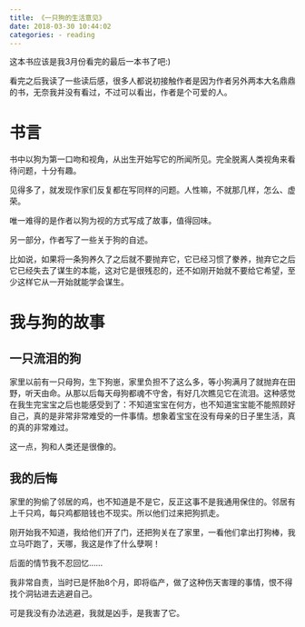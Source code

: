 ```yaml
---
title: 《一只狗的生活意见》
date: 2018-03-30 10:44:02
categories: - reading
---
```


这本书应该是我3月份看完的最后一本书了吧:)

看完之后我读了一些读后感，很多人都说初接触作者是因为作者另外两本大名鼎鼎的书，无奈我并没有看过，不过可以看出，作者是个可爱的人。

# 书言


书中以狗为第一口吻和视角，从出生开始写它的所闻所见。完全脱离人类视角来看待问题，十分有趣。

见得多了，就发现作家们反复都在写同样的问题。人性嘛，不就那几样，怎么、虚荣。

唯一难得的是作者以狗为视的方式写成了故事，值得回味。


另一部分，作者写了一些关于狗的自述。

比如说，如果将一条狗养久了之后就不要抛弃它，它已经习惯了豢养，抛弃它之后它已经失去了谋生的本能，这对它是很残忍的，还不如刚开始就不要给它希望，至少这样它从一开始就能学会谋生。

# 我与狗的故事

## 一只流泪的狗

家里以前有一只母狗，生下狗崽，家里负担不了这么多，等小狗满月了就抛弃在田野，听天由命。从那以后每天母狗都魂不守舍，有好几次瞧见它在流泪。这种感觉在我生完宝宝之后也能感受到了：不知道宝宝在何方，也不知道宝宝能不能照顾好自己，真的是非常非常难受的一件事情。想象着宝宝在没有母亲的日子里生活，真的真的非常难过。

这一点，狗和人类还是很像的。

## 我的后悔

家里的狗偷了邻居的鸡，也不知道是不是它，反正这事不是我通用保住的。邻居有上千只鸡，每只鸡都赔钱也不现实。所以他们过来把狗抓走。

刚开始我不知道，我给他们开了门，还把狗关在了家里，一看他们拿出打狗棒，我立马吓跑了，天哪，我这是作了什么孽啊！

后面的情节我不忍回忆……

我非常自责，当时已是怀胎8个月，即将临产，做了这种伤天害理的事情，恨不得找个洞钻进去逃避自己。

可是我没有办法逃避，我就是凶手，是我害了它。

